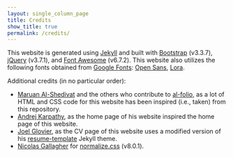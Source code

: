 ```yaml
---
layout: single_column_page 
title: Credits
show_title: true
permalink: /credits/
---
```


This website is generated using [Jekyll](https://jekyllrb.com/) and built with [Bootstrap](https://getbootstrap.com/) (v3.3.7), [jQuery](https://jquery.com/) (v3.7.1), and [Font Awesome](https://fontawesome.com/) (v6.7.2).
This website also utilizes the following fonts obtained from [Google Fonts](https://fonts.google.com/): [Open Sans](https://fonts.google.com/specimen/Open+Sans), [Lora](https://fonts.google.com/specimen/Lora).

Additional credits (in no particular order):
- [Maruan Al-Shedivat](https://maruan.alshedivat.com/) and the others who contribute to [al-folio](https://github.com/alshedivat/al-folio), as a lot of HTML and CSS code for this website has been inspired (i.e., taken) from this repository.
- [Andrej Karpathy](https://karpathy.ai/), as the home page of his website inspired the home page of this website.
- [Joel Glovier](https://joelglovier.com/), as the CV page of this website uses a modified version of his [resume-template](https://github.com/jglovier/resume-template) Jekyll theme.
- [Nicolas Gallagher](http://nicolasgallagher.com/) for [normalize.css](https://github.com/necolas/normalize.css) (v8.0.1).

